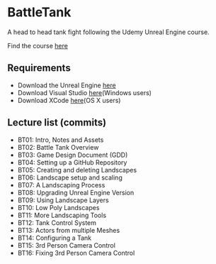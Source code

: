 # BattleTank
A head to head tank fight following the Udemy Unreal Engine course. 

Find the course [here](https://www.udemy.com/unrealcourse)

## Requirements
* Download the Unreal Engine [here](https://www.unrealengine.com/en-US/what-is-unreal-engine-4)
* Download Visual Studio [here](https://www.visualstudio.com/free-developer-offers)(Windows users)
* Download XCode [here](https://developer.apple.com/xcode/)(OS X users)

## Lecture list (commits)
* BT01: Intro, Notes and Assets
* BT02: Battle Tank Overview
* BT03: Game Design Document (GDD)
* BT04: Setting up a GitHub Repository
* BT05: Creating and deleting Landscapes
* BT06: Landscape setup and scaling
* BT07: A Landscaping Process
* BT08: Upgrading Unreal Engine Version
* BT09: Using Landscape Layers
* BT10: Low Poly Landscapes
* BT11: More Landscaping Tools
* BT12: Tank Control System
* BT13: Actors from multiple Meshes
* BT14: Configuring a Tank
* BT15: 3rd Person Camera Control
* BT16: Fixing 3rd Person Camera Control
